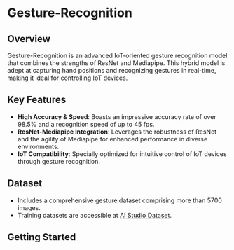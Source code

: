 # Gesture-Recognition

## Overview
Gesture-Recognition is an advanced IoT-oriented gesture recognition model that combines the strengths of ResNet and Mediapipe. This hybrid model is adept at capturing hand positions and recognizing gestures in real-time, making it ideal for controlling IoT devices.


## Key Features
- **High Accuracy & Speed**: Boasts an impressive accuracy rate of over 98.5% and a recognition speed of up to 45 fps.
- **ResNet-Mediapipe Integration**: Leverages the robustness of ResNet and the agility of Mediapipe for enhanced performance in diverse environments.
- **IoT Compatibility**: Specially optimized for intuitive control of IoT devices through gesture recognition.

## Dataset
- Includes a comprehensive gesture dataset comprising more than 5700 images.
- Training datasets are accessible at [AI Studio Dataset](https://aistudio.baidu.com/datasetdetail/125664).

## Getting Started

